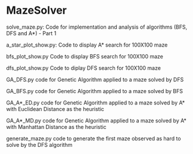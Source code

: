 # MazeSolver

solve_maze.py:
Code for implementation and analysis of algorithms (BFS, DFS and A*) - Part 1 

a_star_plot_show.py:
Code to display A* search for 100X100 maze

bfs_plot_show.py
Code to display BFS search for 100X100 maze

dfs_plot_show.py
Code to diplay DFS search for 100X100 maze

GA_DFS.py
code for Genetic Algorithm applied to a maze solved by DFS

GA_BFS.py
code for Genetic Algorithm applied to a maze solved by BFS

GA_A*_ED.py
code for Genetic Algorithm applied to a maze solved by A* with Euclidean Distance as the heuristic

GA_A*_MD.py
code for Genetic Algorithm applied to a maze solved by A* with Manhattan Distance as the heuristic

generate_maze.py
code to generate the first maze observed as hard to solve by the DFS algorithm



